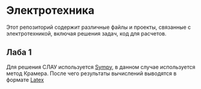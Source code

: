 # Электротехника

Этот репозиторий содержит различные файлы и проекты, связанные с электротехникой, включая решения задач, код для расчетов.

## Лаба 1

Для решения СЛАУ используется [Sympy](https://docs.sympy.org/latest/modules/solvers/solvers.html), в данном случае используется метод Крамера. После чего результаты вычислений выводятся в формате [Latex](https://www.latex-project.org/)
